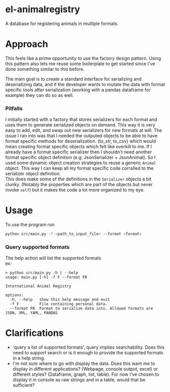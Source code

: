# el-animalregistry
A database for registering animals in multiple formats.

# Approach
This feels like a prime opportunity to use the factory design pattern. Using this pattern also lets me reuse some boilerplate to get started since I've done something similar to this before.
<p>
</p>
The main goal is to create a standard interface for serializing and deserializing data, and if the developer wants to mutate the data with format specific tools after serialization (working with a pandas dataframe for example) they can do so as well.

### Pitfalls
I initially started with a factory that stores serializers for each format and uses them to generate serialized objects on demand. This way it is very easy to add, edit, and swap out new serializers for new formats at will. The issue I ran into was that I needed the outputed objects to be able to have format specific methods for deserialization. (to_str, to_csv) which would mean creating format specific objects which felt like overkill to me. If I already have a format specific serializer then I shouldn't need another format specific object definition (e.g: JsonSerializer + JsonAnimal). So I used some dynamic object creation strategies to reuse a generic `Animal` object. This way I can keep all my format specific code corralled to the serializer object definition.
<br>
This does make some of the definitions in the `Serializer` objects a bit clunky. (Notably the properties which are part of the objects but never invoke `self`) but it makes the code a lot more organized to my eye.

# Usage
To use the program run
```bash
python src/main.py -f <path_to_input_file> --format <format>
```

### Query supported formats
The help action will list the supported formats
<br>
ex:
```
> python src/main.py -h | --help
usage: main.py [-h] -f F --format FR

International Animal Registry

options:
  -h, --help   show this help message and exit
  -f F         File containing personal data.
  --format FR  Format to serialize data into. Allowed formats are JSON, XML, YAML, PANDAS
```

# Clarifications
- 'query a list of supported formats', query implies searchability. Does this need to support search or is it enough to provide the supported formats in a help string.
- I'm not sure where to go with display the data. Does this want me to display in different applications? (Webpage, console output, excel) or different styles? (Dataframe, graph, list, table). For now I've chosen to display it in console as raw strings and in a table, would that be sufficient?


